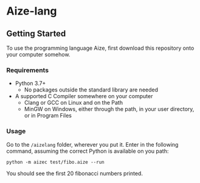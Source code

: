 # Aize-lang

## Getting Started
To use the programming language Aize, first download this repository onto your computer somehow.

### Requirements
* Python 3.7+
    * No packages outside the standard library are needed
* A supported C Compiler somewhere on your computer
    * Clang or GCC on Linux and on the Path
    * MinGW on Windows, either through the path, in your user directory, or in Program Files
 
### Usage
Go to the `/aizelang` folder, wherever you put it.
Enter in the following command, assuming the correct Python is available on you path:
```commandline
python -m aizec test/fibo.aize --run
```
You should see the first 20 fibonacci numbers printed.
